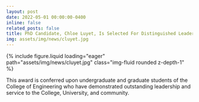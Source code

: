 ```yaml
---
layout: post
date: 2022-05-01 00:00:00-0400
inline: false
related_posts: false
title: PhD Candidate, Chloe Luyet, Is Selected For Distinguished Leadership Award!
img: assets/img/news/cluyet.jpg
---
```


<div class="row mt-4 justify-content-center">
    <div class="col-sm-12 col-md-6">
        {% include figure.liquid loading="eager" path="assets/img/news/cluyet.jpg" class="img-fluid rounded z-depth-1" %}
    </div>
</div>

This award is conferred upon undergraduate and graduate students of the College of Engineering who have demonstrated outstanding leadership and service to the College, University, and community.